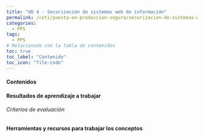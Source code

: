 ```yaml
---
title: "UD 4 - Securización de sistemas web de información"
permalink: /ceti/puesta-en-produccion-segura/securizacion-de-sistemas-web-de-informacion
categories:
  - PPS
tags:
  - PPS
# Relacionado con la tabla de contenidos
toc: true
toc_label: "Contenido"
toc_icon: "file-code"
---
```


#### Contenidos

#### Resultados de aprendizaje a trabajar

###### Criterios de evaluación

#### Herramientas y recursos para trabajar los conceptos
